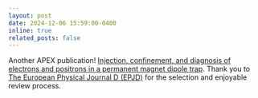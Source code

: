 ```yaml
---
layout: post
date: 2024-12-06 15:59:00-0400
inline: true
related_posts: false
---
```


 Another APEX publication! <a href="https://link.springer.com/article/10.1140/epjd/s10053-024-00821-x">Injection, confinement, and diagnosis of electrons and positrons in a permanent magnet dipole trap</a>. Thank you to <a href="https://link.springer.com/journal/10053"> The European Physical Journal D (EPJD)</a> for the selection and enjoyable review process.
